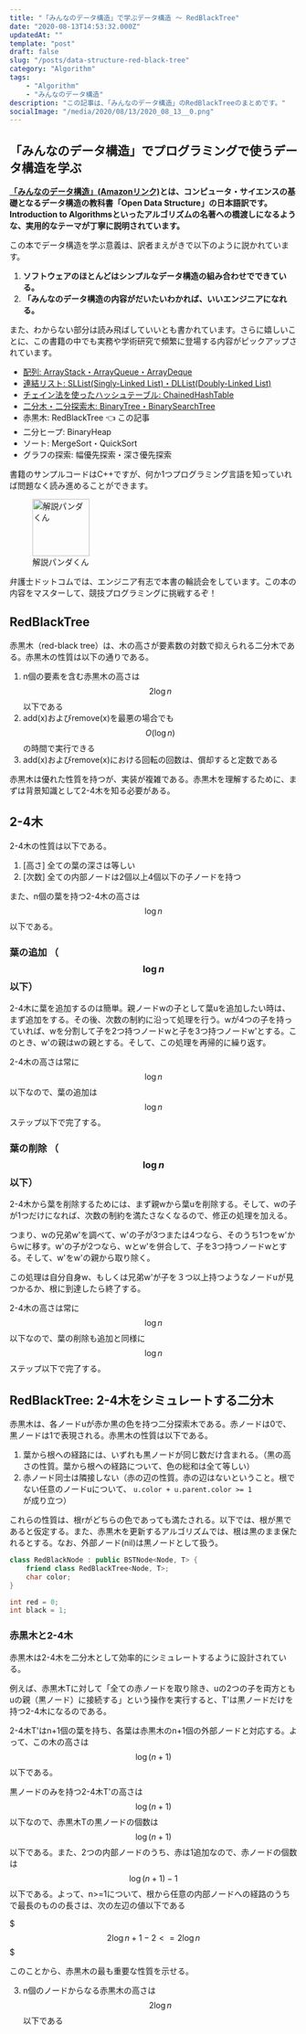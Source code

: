```yaml
---
title: "「みんなのデータ構造」で学ぶデータ構造 〜 RedBlackTree"
date: "2020-08-13T14:53:32.000Z"
updatedAt: ""
template: "post"
draft: false
slug: "/posts/data-structure-red-black-tree"
category: "Algorithm"
tags:
    - "Algorithm"
    - "みんなのデータ構造"
description: "この記事は、「みんなのデータ構造」のRedBlackTreeのまとめです。"
socialImage: "/media/2020/08/13/2020_08_13__0.png"
---
```


## 「みんなのデータ構造」でプログラミングで使うデータ構造を学ぶ
**[「みんなのデータ構造」(Amazonリンク)](https://amzn.to/3gw6G55)とは、コンピュータ・サイエンスの基礎となるデータ構造の教科書「Open Data Structure」の日本語訳です。Introduction to Algorithmsといったアルゴリズムの名著への橋渡しになるような、実用的なテーマが丁寧に説明されています。**

この本でデータ構造を学ぶ意義は、訳者まえがきで以下のように説かれています。

1. **ソフトウェアのほとんどはシンプルなデータ構造の組み合わせでできている。**
1. **「みんなのデータ構造の内容がだいたいわかれば、いいエンジニアになれる。**

また、わからない部分は読み飛ばしていいとも書かれています。さらに嬉しいことに、この書籍の中でも実務や学術研究で頻繁に登場する内容がピックアップされています。

- [配列: ArrayStack・ArrayQueue・ArrayDeque](/posts/data-structure-array)
- [連結リスト: SLList(Singly-Linked List)・DLList(Doubly-Linked List)](/posts/data-structure-linked-list)
- [チェイン法を使ったハッシュテーブル: ChainedHashTable](/posts/data-structure-hash-table)
- [二分木・二分探索木: BinaryTree・BinarySearchTree](/posts/data-structure-binary-tree)
- 赤黒木: RedBlackTree 👈 この記事
- 二分ヒープ: BinaryHeap
- ソート: MergeSort・QuickSort
- グラフの探索: 幅優先探索・深さ優先探索

書籍のサンプルコードはC++ですが、何か1つプログラミング言語を知っていれば問題なく読み進めることができます。

<div class="explain">
  <figure class="explain__figure">
    <div class="explain__figureWrapper">
      <img class="explain__figureImage" src="/photo.jpg" alt="解説パンダくん" width="100" height="100" data-lazy-loaded="true">
    </div>
    <figcaption class="explain__figureCaption">解説パンダくん</figcaption>
  </figure>
  <div class="explain__paragraphWrapper">
    <p class="explain__paragraphContent">弁護士ドットコムでは、エンジニア有志で本書の輪読会をしています。この本の内容をマスターして、競技プログラミングに挑戦するぞ！</p>
  </div>
</div>

## RedBlackTree
赤黒木（red-black tree）は、木の高さが要素数の対数で抑えられる二分木である。赤黒木の性質は以下の通りである。

1. n個の要素を含む赤黒木の高さは $$2\log n$$ 以下である
1. add(x)およびremove(x)を最悪の場合でも $$O(\log n)$$ の時間で実行できる
1. add(x)およびremove(x)における回転の回数は、償却すると定数である

赤黒木は優れた性質を持つが、実装が複雑である。赤黒木を理解するために、まずは背景知識として2-4木を知る必要がある。


## 2-4木
2-4木の性質は以下である。

1. [高さ] 全ての葉の深さは等しい
1. [次数] 全ての内部ノードは2個以上4個以下の子ノードを持つ

また、n個の葉を持つ2-4木の高さは $$\log n$$ 以下である。

### 葉の追加 （$$\log n$$ 以下）
2-4木に葉を追加するのは簡単。親ノードwの子として葉uを追加したい時は、まず追加をする。その後、次数の制約に沿って処理を行う。wが4つの子を持っていれば、wを分割して子を2つ持つノードwと子を3つ持つノードw\'とする。このとき、w\'の親はwの親とする。そして、この処理を再帰的に繰り返す。

2-4木の高さは常に $$\log n$$ 以下なので、葉の追加は $$\log n$$ ステップ以下で完了する。

### 葉の削除 （$$\log n$$ 以下）
2-4木から葉を削除するためには、まず親wから葉uを削除する。そして、wの子が1つだけになれば、次数の制約を満たさなくなるので、修正の処理を加える。

つまり、wの兄弟w\'を調べて、w\'の子が3つまたは4つなら、そのうち1つをw\'からwに移す。w\'の子が2つなら、wとw\'を併合して、子を3つ持つノードwとする。そして、w\'をw\'の親から取り除く。

この処理は自分自身w、もしくは兄弟w\'が子を３つ以上持つようなノードuが見つかるか、根に到達したら終了する。

2-4木の高さは常に $$\log n$$ 以下なので、葉の削除も追加と同様に $$\log n$$ ステップ以下で完了する。


## RedBlackTree: 2-4木をシミュレートする二分木
赤黒木は、各ノードuが赤か黒の色を持つ二分探索木である。赤ノードは0で、黒ノードは1で表現される。赤黒木の性質は以下である。

1. 葉から根への経路には、いずれも黒ノードが同じ数だけ含まれる。（黒の高さの性質。葉から根への経路について、色の総和は全て等しい）
1. 赤ノード同士は隣接しない（赤の辺の性質。赤の辺はないということ。根でない任意のノードuについて、 `u.color + u.parent.color >= 1`が成り立つ）

これらの性質は、根rがどちらの色であっても満たされる。以下では、根が黒であると仮定する。また、赤黒木を更新するアルゴリズムでは、根は黒のまま保たれるとする。なお、外部ノード(nil)は黒ノードとして扱う。

```cpp
class RedBlackNode : public BSTNode<Node, T> {
	friend class RedBlackTree<Node, T>;
	char color;
}

int red = 0;
int black = 1;
```

### 赤黒木と2-4木
赤黒木は2-4木を二分木として効率的にシミュレートするように設計されている。

例えば、赤黒木Tに対して「全ての赤ノードを取り除き、uの2つの子を両方ともuの親（黒ノード）に接続する」という操作を実行すると、T\'は黒ノードだけを持つ2-4木になるのである。

2-4木T\'はn+1個の葉を持ち、各葉は赤黒木のn+1個の外部ノードと対応する。よって、この木の高さは $$\log (n+1)$$ 以下である。

黒ノードのみを持つ2-4木T\'の高さは $$\log (n+1)$$ 以下なので、赤黒木Tの黒ノードの個数は $$\log (n+1)$$ 以下である。また、2つの内部ノードのうち、赤は1追加なので、赤ノードの個数は $$\log (n+1) - 1$$ 以下である。よって、n>=1について、根から任意の内部ノードへの経路のうちで最長のものの長さは、次の左辺の値以下である

$$$
2\log n+1 - 2 <= 2\log n
$$$

このことから、赤黒木の最も重要な性質を示せる。

3. n個のノードからなる赤黒木の高さは $$2\log n$$ 以下である
